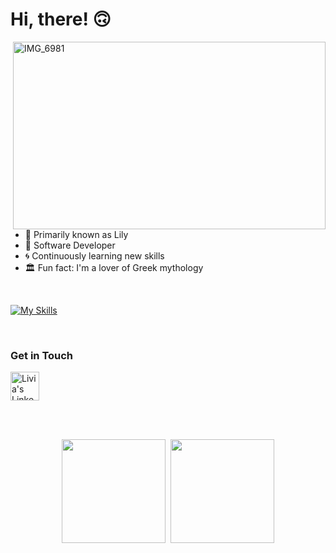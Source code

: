 # Hi, there! 🙃

<img src="https://github.com/user-attachments/assets/602a72ba-da6a-4369-8ef8-1e30f25f9759" alt="IMG_6981" align="right" width=500 height=300/>

- 🩷 Primarily known as Lily
- 🐛 Software Developer
- 🌀 Continuously learning new skills
- 🏛️ Fun fact: I'm a lover of Greek mythology

<br>

[![My Skills](https://skillicons.dev/icons?i=css,flask,html,javascript,nodejs,postman,python,react,sqlite,tailwind&perline=5)](https://skillicons.dev)

<br>

### Get in Touch
<a href="https://www.linkedin.com/in/liviadfsilva" target="_blank"><img alt="Livia's LinkedIn" width="46px" src="https://github.com/user-attachments/assets/b072af60-d4c9-4253-b77d-7557bba9ea08"/></a>

<br>
<br>
<p align="center">
<img height="166em" src="https://github-readme-stats.vercel.app/api?username=liviadfsilva&custom_title=GitHub%20Stats&rank_icon=github&show_icons=true&count_private=true&hide=issues&title_color=FEBBCC&icon_color=FFF5F0&text_color=9198a1&bg_color=0d1117"/>&nbsp;
    <img height="166em" src="https://github-readme-stats.vercel.app/api/top-langs/?username=liviadfsilva&hide=css&layout=compact&langs_count=6&count_private=true&title_color=FEBBCC&icon_color=4682B4&text_color=9198a1&bg_color=0d1117"/>
</p>
<!---
liviadfsilva/liviadfsilva is a ✨ special ✨ repository because its `README.md` (this file) appears on your GitHub profile.
You can click the Preview link to take a look at your changes.
--->
